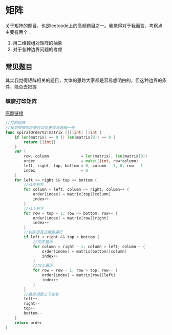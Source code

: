 # 矩阵
关于矩阵的题目，也是leetcode上的高频题目之一。我觉得对于我而言，考察点主要有两个：
1. 用二维数组对矩阵的抽象
2. 对于各种边界问题的考虑

## 常见题目
其实我觉得矩阵相关的题目，大体的思路大家都是容易想明白的，但这种边界的条件，能否去把握
### 螺旋打印矩阵
[原题链接](https://leetcode.cn/problems/spiral-matrix/solutions/)
``` go
//打印矩阵
//我觉得按照层去打印会更容易理解一些
func spiralOrderV2(matrix [][]int) []int {
	if len(matrix) == 0 || len(matrix[0]) == 0 {
		return []int{}
	}
	var (
		row, column              = len(matrix), len(matrix[0])
		order                    = make([]int, row*column)
		left, right, top, bottom = 0, column - 1, 0, row - 1
		index                    = 0
	)
	for left <= right && top <= bottom {
		//从左到右
		for column = left; column <= right; column++ {
			order[index] = matrix[top][column]
			index++
		}
		//从上到下
		for row = top + 1; row <= bottom; row++ {
			order[index] = matrix[row][right]
			index++
		}
		//判断是否还需要遍历
		if left < right && top < bottom {
			//向左遍历
			for column = right - 1; column > left; column-- {
				order[index] = matrix[bottom][column]
				index++
			}
			//向上遍历
			for row = row - 1; row > top; row-- {
				order[index] = matrix[row][left]
				index++
			}
		}
		//最终调整上下左右
		left++
		right--
		top++
		bottom--
	}
	return order
}
```